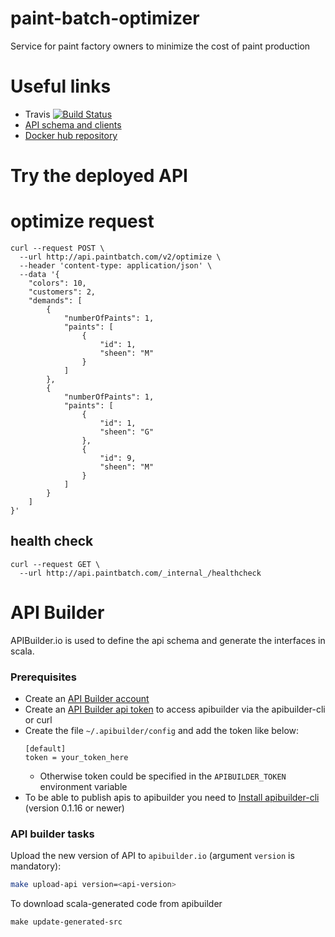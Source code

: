 # paint-batch-optimizer
Service for paint factory owners to minimize the cost of paint production

# Useful links
* Travis [![Build Status](https://travis-ci.org/conorfennell/paint-batch-optimizer.svg?branch=master)](https://travis-ci.org/conorfennell/paint-batch-optimizer)
* [API schema and clients](https://app.apibuilder.io/paintbatch-com/paint-batch-optimizer)
* [Docker hub repository](https://cloud.docker.com/repository/docker/conorfennell/paint-batch-optimizer)

# Try the deployed API

# optimize request
```
curl --request POST \
  --url http://api.paintbatch.com/v2/optimize \
  --header 'content-type: application/json' \
  --data '{
	"colors": 10,
	"customers": 2,
	"demands": [
		{
			"numberOfPaints": 1,
			"paints": [
				{
					"id": 1,
					"sheen": "M"
				}
			]
		},
		{
			"numberOfPaints": 1,
			"paints": [
				{
					"id": 1,
					"sheen": "G"
				},
				{
					"id": 9,
					"sheen": "M"
				}
			]
		}
	]
}'
```

## health check
```
curl --request GET \
  --url http://api.paintbatch.com/_internal_/healthcheck
```

# API Builder
APIBuilder.io is used to define the api schema and generate the interfaces in scala.

### Prerequisites

* Create an [API Builder account](https://www.apibuilder.io)
* Create an [API Builder api token](https://app.apibuilder.io/tokens)
  to access apibuilder via the apibuilder-cli or curl
* Create the file  `~/.apibuilder/config` and add the token like below:
    ```
    [default]
    token = your_token_here
    ```
  - Otherwise token could be specified in the `APIBUILDER_TOKEN`
    environment variable
* To be able to publish apis to apibuilder you need to [Install
  apibuilder-cli](https://github.com/apicollective/apibuilder-cli)
  (version 0.1.16 or newer)

### API builder tasks

Upload the new version of API to `apibuilder.io` (argument `version` is
mandatory):

```bash
make upload-api version=<api-version>
```

To download scala-generated code from apibuilder

```
make update-generated-src
```